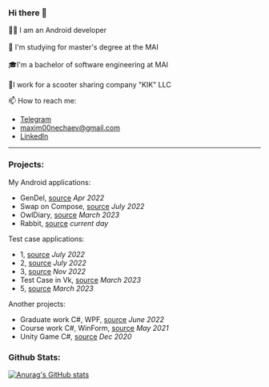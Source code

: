 ### Hi there 👋

👨‍💻 I am an Android developer<br><br>
🌱 I'm studying for master's degree at the MAI<br><br>
🎓I'm a bachelor of software engineering at MAI<br><br>
💼I work for a scooter sharing company "KIK" LLC

📫 How to reach me:
* [Telegram](https://t.me/MAD_MAXIMUUS)
* [maxim00nechaev@gmail.com](mailto:maxim00nechaev@gmail.com)
* [LinkedIn](https://www.linkedin.com/in/maxim-nechaev-96536626b/)
---
### Projects:
My Android applications:
* GenDel, [source](https://github.com/MADMAXIMUUS/Gendel) _Apr 2022_
* Swap on Compose, [source](https://github.com/MADMAXIMUUS/SwapApp) _July 2022_
* OwlDiary, [source](https://github.com/MADMAXIMUUS/MadDiary) _March 2023_
* Rabbit, [source](https://github.com/MADMAXIMUUS/Rabbit) _current day_

Test case applications:
* 1, [source](https://github.com/MADMAXIMUUS/TestCase) _July 2022_
* 2, [source](https://github.com/MADMAXIMUUS/TestCase_2) _July 2022_
* 3, [source](https://github.com/MADMAXIMUUS/TestCaseEffectiveMobile) _Nov 2022_
* Test Case in Vk, [source](https://github.com/MADMAXIMUUS/VKTestApp) _March 2023_
* 5, [source](https://github.com/MADMAXIMUUS/testcase3) _March 2023_

Another projects:
* Graduate work C#, WPF, [source](https://github.com/MADMAXIMUUS/UMLRedactor) _June 2022_
* Course work C#, WinForm, [source](https://github.com/MADMAXIMUUS/GagLab1) _May 2021_
* Unity Game C#, [source](https://github.com/MADMAXIMUUS/Project_G/tree/master/Assets/Game%20Platformer) _Dec 2020_

### Github Stats:
[![Anurag's GitHub stats](https://github-readme-stats.vercel.app/api?username=MADMAXIMUUS&show_icons=true&theme=dark)](https://github.com/MADMAIMUUS/github-readme-stats)
